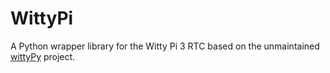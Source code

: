 # WittyPi

A Python wrapper library for the Witty Pi 3 RTC based on the unmaintained [wittyPy](https://github.com/elpunkt/wittyPy) project.
